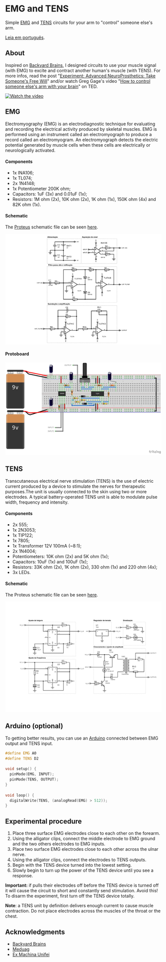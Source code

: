 ﻿# EMG and TENS

Simple [EMG](https://en.wikipedia.org/wiki/Electromyography) and [TENS](https://en.wikipedia.org/wiki/Transcutaneous_electrical_nerve_stimulation) circuits for your arm to "control" someone else's arm.

[Leia em português](https://github.com/leandcesar/emg-and-tens/blob/master/README-ptbr.md).

## About

Inspired on [Backyard Brains](https://backyardbrains.com), I designed circuits to use your muscle signal (with EMG) to excite and contract another human's muscle (with TENS). For more infos, read the post "[Experiment: Advanced NeuroProsthetics: Take Someone's Free Will](https://backyardbrains.com/experiments/humanhumaninterface)" and/or watch Greg Gage's video "[How to control someone else's arm with your brain](https://www.ted.com/talks/greg_gage_how_to_control_someone_else_s_arm_with_your_brain?)" on TED.

[![Watch the video](http://i3.ytimg.com/vi/rSQNi5sAwuc/maxresdefault.jpg)](https://www.ted.com/talks/greg_gage_how_to_control_someone_else_s_arm_with_your_brain?)

## EMG

Electromyography (EMG) is an electrodiagnostic technique for evaluating and recording the electrical activity produced by skeletal muscles. EMG is performed using an instrument called an electromyograph to produce a record called an electromyogram. An electromyograph detects the electric potential generated by muscle cells when these cells are electrically or neurologically activated.

#### Components 

- 1x INA106;
- 1x TL074;
- 2x 1N4148;
- 1x Potentiometer 200K ohm;
- Capacitors: 1uF (3x) and 0.01uF (1x);
- Resistors: 1M ohm (2x), 10K ohm (2x), 1K ohm (1x), 150K ohm (4x) and 82K ohm (1x).

#### Schematic

The [Proteus](https://www.labcenter.com/) schematic file can be seen [here](https://github.com/leandcesar/emg-and-tens/blob/master/EMG).

![EMG schematic](https://github.com/leandcesar/emg-and-tens/blob/master/EMG/EMG-sch.png)

#### Protoboard

![EMG protoboard](https://github.com/leandcesar/emg-and-tens/blob/master/EMG/EMG-proto.png)


## TENS

Transcutaneous electrical nerve stimulation (TENS) is the use of electric current produced by a device to stimulate the nerves for therapeutic purposes.The unit is usually connected to the skin using two or more electrodes. A typical battery-operated TENS unit is able to modulate pulse width, frequency and intensity.

#### Components 

- 2x 555;
- 1x 2N3053;
- 1x TIP122;
- 1x 7805;
- 1x Transformer 12V 100mA (~8:1);
- 2x 1N4004;
- Potentiometers: 10K ohm (2x) and 5K ohm (1x);
- Capacitors: 10uF (1x) and 100uF (1x);
- Resistors: 33K ohm (2x), 1K ohm (2x), 330 ohm (1x) and 220 ohm (4x);
- 3x LEDs.

#### Schematic

The Proteus schematic file can be seen [here](https://github.com/leandcesar/emg-and-tens/blob/master/TENS).

![TENS schematic](https://github.com/leandcesar/emg-and-tens/blob/master/TENS/TENS.png)

## Arduino (optional)

To getting better results, you can use an [Arduino](https://www.arduino.cc/) connected between EMG output and TENS input. 

```C++
#define EMG A0
#define TENS D2

void setup() {
  pinMode(EMG, INPUT);
  pinMode(TENS, OUTPUT);
}

void loop() {
  digitalWrite(TENS, (analogRead(EMG) > 512));
}
```

## Experimental procedure

1. Place three surface EMG electrodes close to each other on the forearm.
2. Using the alligator clips, connect the middle electrode to EMG ground and the two others electrodes to EMG inputs.
3. Place two surface EMG electrodes close to each other across the ulnar nerve.
4. Using the alligator clips, connect the electrodes to TENS outputs.
5. Begin with the TENS device turned into the lowest setting.
6. Slowly begin to turn up the power of the TENS device until you see a response.

**Important:** if pulls their electrodes off before the TENS device is turned off it will cause the circuit to short and constantly send stimulation. Avoid this! To disarm the experiment, first turn off the TENS device totally.

**Note**: a TENS unit by definition delivers enough current to cause muscle contraction. Do not place electrodes across the muscles of the throat or the chest.

## Acknowledgments

- [Backyard Brains](https://backyardbrains.com)
- [Meduag](https://www.youtube.com/user/meduag/)
- [Ex Machina Unifei](https://www.facebook.com/ExMachina.UNIFEI)
